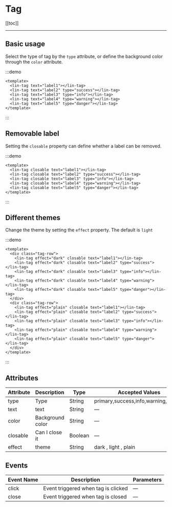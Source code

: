 # Tag

[[toc]]

---

## Basic usage

Select the type of tag by the `type` attribute, or define the background color through the `color` attribute.

:::demo

```vue
<template>
  <lin-tag text="label1"></lin-tag>
  <lin-tag text="label2" type="success"></lin-tag>
  <lin-tag text="label3" type="info"></lin-tag>
  <lin-tag text="label4" type="warning"></lin-tag>
  <lin-tag text="label5" type="danger"></lin-tag>
</template>
```

:::

## Removable label

Setting the `closable` property can define whether a label can be removed.

:::demo

```vue
<template>
  <lin-tag closable text="label1"></lin-tag>
  <lin-tag closable text="label2" type="success"></lin-tag>
  <lin-tag closable text="label3" type="info"></lin-tag>
  <lin-tag closable text="label4" type="warning"></lin-tag>
  <lin-tag closable text="label5" type="danger"></lin-tag>
</template>
```

:::

## Different themes

Change the theme by setting the `effect` property. The default is `light`

:::demo

```vue
<template>
  <div class="tag-row">
    <lin-tag effect="dark" closable text="label1"></lin-tag>
    <lin-tag effect="dark" closable text="label2" type="success"></lin-tag>
    <lin-tag effect="dark" closable text="label3" type="info"></lin-tag>
    <lin-tag effect="dark" closable text="label4" type="warning"></lin-tag>
    <lin-tag effect="dark" closable text="label5" type="danger"></lin-tag>
  </div>
  <div class="tag-row">
    <lin-tag effect="plain" closable text="label1"></lin-tag>
    <lin-tag effect="plain" closable text="label2" type="success"></lin-tag>
    <lin-tag effect="plain" closable text="label3" type="info"></lin-tag>
    <lin-tag effect="plain" closable text="label4" type="warning"></lin-tag>
    <lin-tag effect="plain" closable text="label5" type="danger"></lin-tag>
  </div>
</template>
```

:::

## Attributes

| Attribute | Description      | Type    | Accepted Values                     | Default |
| --------- | ---------------- | ------- | ----------------------------------- | ------- |
| type      | Type             | String  | primary,success,info,warning,danger | primary |
| text      | text             | String  | —                                   | —       |
| color     | Background color | String  | —                                   | —       |
| closable  | Can I close it   | Boolean | —                                   | false   |
| effect    | theme            | String  | dark , light , plain                | light   |

## Events

| Event Name | Description                         | Parameters |
| ---------- | ----------------------------------- | ---------- |
| click      | Event triggered when tag is clicked | —          |
| close      | Event triggered when tag is closed  | —          |
